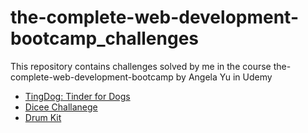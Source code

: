 # the-complete-web-development-bootcamp_challenges
This repository contains challenges solved by me in the course the-complete-web-development-bootcamp by Angela Yu in Udemy
-   [TingDog: Tinder for Dogs](https://claudi-tm.github.io/ting-dog-website/)
-   [Dicee Challanege](./dicee_challenge/)
-   [Drum Kit](./drum_kit/)